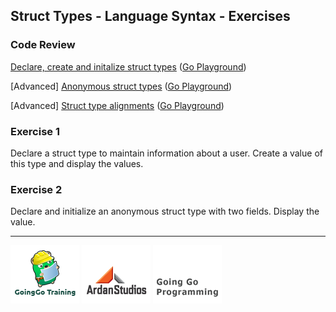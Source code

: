 ## Struct Types - Language Syntax - Exercises

### Code Review

[Declare, create and initalize struct types](example1/example1.go) ([Go Playground](http://play.golang.org/p/lgXBEs4nx2))

[Advanced] [Anonymous struct types](advanced/example1/example1.go) ([Go Playground](http://play.golang.org/p/ncYlNX7pcN))

[Advanced] [Struct type alignments](advanced/example2/example2.go) ([Go Playground](http://play.golang.org/p/ZuB82kgz2K))

### Exercise 1
Declare a struct type to maintain information about a user. Create a value of this type and display the values.

### Exercise 2
Declare and initialize an anonymous struct type with two fields. Display the value.

___
[![GoingGo Training](../../00-slides/images/ggt_logo.png)](http://www.goinggotraining.net)
[![Ardan Studios](../../00-slides/images/ardan_logo.png)](http://www.ardanstudios.com)
[![GoingGo Blog](../../00-slides/images/ggb_logo.png)](http://www.goinggo.net)